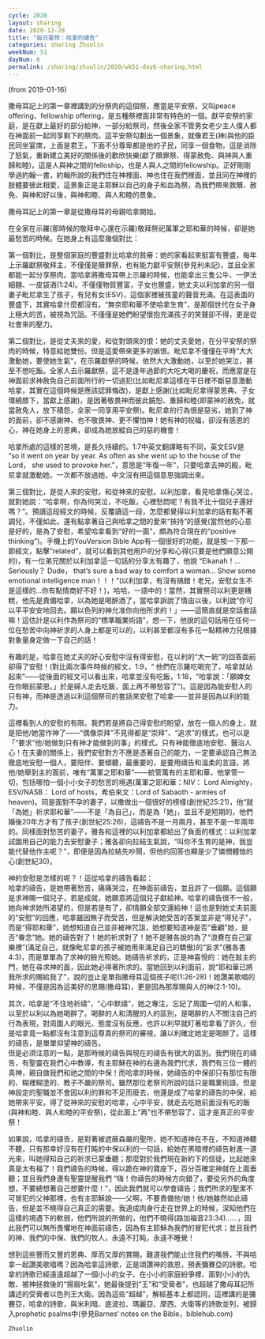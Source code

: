 ```yaml
---
cycle: 2020
layout: sharing
date: 2020-12-28
title: "每日靈修：哈拿的禱告"
categories: sharing Zhuolin
weekNum: 51
dayNum: 6
permalink: /sharing/zhuolin/2020/wk51-day6-sharing.html
---
```

(from 2019-01-16)

撒母耳記上的第一章裡講到的分祭肉的這個祭，應當是平安祭，又叫peace offering、fellowship offering，是五種祭裡面非常有特色的一個。獻平安祭的家庭，是在獻上最好的部分給神，一部分給祭司，然後全家不管男女老少主人僕人都在神面前一起同享剩下的祭肉。這平安祭勾劃出一個景象，就像君王(神)與他的臣民同坐宴席，上面是君王，下面不分尊卑都是他的子民，同享一個食物，這是消除了怒氣，重新建立美好的關係後的歡欣快樂(獻了贖罪祭、得蒙赦免、與神與人重歸和睦)，這是人與神之間的felloship，也是人與人之間的fellowship。正好剛剛學過約翰一書，約翰所說的我們住在神裡面、神也住在我們裡面，並且同在神裡的肢體要彼此相愛，這景象正是主耶穌以自己的身子和血為祭，為我們帶來救贖、赦免、與神和好以後，與神和睦、與人和睦的景象。  

撒母耳記上的第一章是從撒母耳的母親哈拿開始。  

在全家在示羅(那時候的敬拜中心還在示羅)敬拜祭祀萬軍之耶和華的時候，卻是她最愁苦的時候。在她身上有這麼幾個對比：  

第一個對比，是整個家庭的豐盛對比哈拿的貧瘠：她的家看起來挺富有豐盛，每年上示羅獻祭敬拜主，不僅僅是贖罪祭，也有能力獻平安祭(參見利未記)，並且全家都能一起分享祭肉。當哈拿將撒母耳帶上示羅的時候，也能拿出三隻公牛、一伊法細麵、一皮袋酒(1:24)。不僅僅物質豐富，子女也豐盛，她丈夫以利加拿的另一個妻子毗尼拿生了孩子，有兒有女(ESV)，這個家裡被孩童的聲音充滿。在這表面的豐盛下，其實哈拿什麼都沒有。“無奈耶和華不使哈拿生育”，是那個世代在女子身上極大的苦，被視為咒詛。不僅僅是她們盼望懷抱充滿孩子的笑聲卻不得，更是從社會來的壓力。  

第二個對比，是從丈夫來的愛，和從對頭來的恨：她的丈夫愛她，在分平安祭的祭肉的時候，特意給她雙份。但是這愛帶來更多的嫉恨。毗尼拿不僅僅在平時“大大激動她，要使她生氣”，在示羅獻祭的時候，依然大大激動她，以至於她哭泣，甚至不想吃飯。全家人去示羅獻祭，這不是逢年過節的大吃大喝的慶祝，而應當是在神面前求神赦免自己前面所行的一切過犯(比如毗尼拿這樣在平日裡不斷惡意激動哈拿，其實在這個時候是應該認罪悔改)，是獻上感謝(比如毗尼拿得蒙恩典、子女環繞膝下，當獻上感謝)，是因著敬畏神而彼此饒恕、重歸和睦(即蒙神的赦免，就當赦免人，放下積怨，全家一同享用平安祭)。毗尼拿的行為很是惡劣，她到了神的面前，卻不感謝神、也不敬畏神、更不懼怕神！她有神的祝福，卻沒有感恩的心，神在她身上的恩典，卻成為她放縱自己的惡的機會！  

哈拿所處的這樣的苦境，是長久持續的。1:7中英文翻譯略有不同，英文ESV是 “so it went on year by year. As often as she went up to the house of the Lord， she used to provoke her.”，意思是“年復一年”，只要哈拿去神的殿，毗尼拿就激動她，一次都不放過她，中文沒有把這個意思強調出來。  

第三個對比，是從人來的安慰，和從神來的安慰。以利加拿，看見哈拿傷心哭泣，就對她說：“哈拿啊，你為何哭泣，不吃飯，心裡愁悶呢？有我不比十個兒子還好嗎？”。預讀這段經文的時候，反覆讀這一段，怎麼都覺得以利加拿的話有點不著調兒，不僅如此，還有點拿著自己與哈拿之間的愛來“挾持”的感覺(當然他的心意是好的，是為了安慰，希望哈拿看到“好的一面”，頗為符合現在的“positive thinking”)。手機上的YouVersion Bible App有一個很好的功能，就是按一下那一節經文，點擊“related”，就可以看到其他用戶的分享和心得(只要是他們願意公開的)，有一位弟兄關於以利加拿這一句話的分享太有趣了，他說 “Elkanah！... Seriously？ Dude， that’s sure a bad way to comfort a woman... Show some emotional intelligence man！！！”(以利加拿，有沒有搞錯！老兄，安慰女生不是這樣的...你有點情商好不好！)，哈哈，一語中的！當然，其實祭司以利更是糟糕，他先是責備哈拿，以為她是喝醉酒了，當哈拿訴說了情由以後，以利說“你可以平平安安地回去。願以色列的神允准你向他所求的！」——這簡直就是空話套話嘛！這估計是以利作為祭司的“標準職業術語”，想一下，他說的這句話用在任何一位在愁苦中向神祈求的人身上都是可以的，以利甚至都沒有多花一點精神力兒根據對象量身定做一下自己的話！  

有趣的是，哈拿在她丈夫的好心安慰中沒有得安慰，在以利的“大一統”的回答面前卻得了安慰！(對比兩次事件時候的經文，1:9，“ 他們在示羅吃喝完了，哈拿就站起來”——從後面的經文可以看出來，哈拿並沒有吃飯，1:18，“哈拿說：「願婢女在你眼前蒙恩。」於是婦人走去吃飯，面上再不帶愁容了”)。這是因為能安慰人的只有神，而神是透過以利這個祭司的套話來安慰了哈拿——並非是因為以利的能力。  

這裡看到人的安慰的有限。我們若是將自己得安慰的盼望，放在一個人的身上，就是把他/她當作神了——“偶像崇拜”不見得都是“崇拜”、“追求”的樣式，也可以是「“要求”他/她做到只有神才能做到的事」的樣式。只有神能徹底地安慰、醫治人心！在夫妻的關係上，我們安慰對方不應是憑著自己的能力，一定要承認自己無法徹底地安慰一個人，要陪伴、要傾聽，最重要的，是要用禱告和溫柔的言語，將他/她舉到主的面前，唯有“萬軍之耶和華”——統管萬有的主耶和華，他掌管一切，包括哪怕一個小小女子的愁苦的境遇(萬軍之耶和華：NIV： Lord Almighty，ESV/NASB： Lord of hosts，希伯來文：Lord of Sabaoth - armies of heaven)。同是面對不孕的妻子，以撒做出一個很好的榜樣(創世紀25:21)，他“就「為她」祈求耶和華”——不是「為自己」，而是為「她」，並且不是短期的，他們婚後20年方才有了孩子(創世紀25:26)，這禱告不是一月兩月，甚至不是一年兩年的。同樣面對愁苦的妻子，雅各和這裡的以利加拿都給出了負面的樣式：以利加拿試圖用自己的能力去安慰妻子；雅各卻向拉結生氣說，“叫你不生育的是神，我豈能代替他作主呢？”，即便是因為拉結先吵鬧，但他的回答也顯是少了憐憫體恤的心(創世紀30)。  

神的安慰是怎樣的呢？！這從哈拿的禱告看起：  
哈拿的禱告，是她帶著愁苦，痛痛哭泣，在神面前禱告，並且許了一個願。這個願是求神賜一個兒子，若是成就，她願意將這個兒子獻給神。哈拿的禱告很不一般，她向神求她所渴望的，但是若是有了，卻情願全部交還給神！這也是對她丈夫前面的“安慰”的回應，哈拿雖因無子而受苦，但是解決她受苦的答案並非是“得兒子”，而是“得耶和華”，她想知道自己並非被神咒詛，她想要知道神是否“垂顧”她，是否“眷念”她。她的禱告對了！她的祈求對了！她不是雅各說的為了“浪費在自己宴樂裡”(滿足自己，就像毗尼拿的孩子被她用來滿足自己的驕傲)的“妄求”(雅各書4:3)，而是單單為了求神的臉光照她。她禱告祈求的，正是神喜悅的：她在敲主的門，她在尋求神的面，因此她必得著所求的。當她回到以利面前，說“耶和華已將我所求的賜給我了”，說的豈止是單指撒母耳這個孩子呢(1:26-28)！她讚美歌唱的時候，不僅是因為這美好的恩賜(撒母耳)，更是因為那厚賜與人的神(2:1-10)。  

其次，哈拿是“不住地祈禱”，“心中默禱”，她之專注，忘記了周圍一切的人和事，以至於以利以為她喝醉了。喝醉的人和清醒的人的區別，是喝醉的人不關注自己的行為表現，對周圍人的眼光、態度沒有反應，也許以利早就盯著哈拿看了許久，但是哈拿竟一點都沒有注意到這尊貴的祭司的審視，讓以利確定她定是喝醉了。這樣的禱告，是單單仰望神的禱告。  
但是必須注意的一點，是那時候的禱告與現在的禱告有很大的區別。我們現在的禱告，有聖靈在我們心中教導，有主耶穌在神的右邊為我們代求，我們有三位一體的真神，親自做我們和祂之間的中保！而哈拿的時候，她禱告的中保卻只有那位有限的、糊裡糊塗的、教子不嚴的祭司。雖然那位老祭司所說的話只是職業術語，但是神設定的聖職並不會因以利的罪和不足而廢去，他還是成了哈拿的禱告的中保，給她帶來平安。得了從神來的安慰的哈拿，心中平安，就走去吃她前面沒有吃的飯(與神和睦、與人和睦的平安祭)，從此面上“再”也不帶愁容了，這才是真正的平安祭！  

如果說，哈拿的禱告，是對著被遮蔽森嚴的聖所，她不知道神在不在，不知道神聽不聽，只有那幸好沒有在打盹的中保以利的一句話，給她在黑暗裡的禱告射進一道光來，叫她得知自己的祈求已蒙垂聽；那麼對於我們現在新約下的信徒，比起她來真是太有福了！我們禱告的時候，得以跪在神的寶座下，百分百確定神就在上面垂聽；並且我們身邊有聖靈提醒我們 “嗨！你禱告的時候方向錯了，要從另外的角度想，不要總想著自己想要什麼！”，因此我們就可以學會禱告；我們所求的聖潔不可冒犯的父神那裡，也有主耶穌說——父啊，不要責備他/她！他/她雖然如此禱告，但是並不曉得自己真正的需要。我道成肉身行走在世界上的時候，深知他們在這樣的境遇下的軟弱，他們所說的所做的，他們不曉得(路加福音23:34)......，因此我們可以無所畏懼地在神面前禱告，因為有主耶穌為我們的冒犯代求；並且我們的神、我們的中保、我們的牧人，永遠不打盹，永遠不睡覺！  

想到這些豐而又豐的恩典、厚而又厚的賞賜，難道我們能止住我們的嘴唇，不與哈拿一起讚美歌唱嗎？因為哈拿這詩歌，正是頌讚神的救恩，預表彌賽亞的詩歌。哈拿的詩歌已經遠遠超越了一個小小的女子、在小小的家庭紛爭裡、面對小小的仇敵、被神拯救後的“揚眉吐氣”，她最後提到“王”和“受膏者”，也超越了撒母耳記所講述的受膏者以色列王大衛。因為這些“超越”，解經基本上都認同，這裡講的是彌賽亞，哈拿的詩歌，與米利暗、底波拉、瑪麗亞、摩西、大衛等的詩歌並列，被歸入prophetic psalms中(參見Barnes‘ notes on the Bible，biblehub.com)   

`Zhuolin`  

